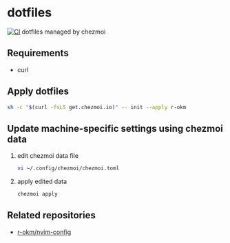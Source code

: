 # dotfiles

[![CI](https://github.com/r-okm/dotfiles/actions/workflows/ci.yml/badge.svg)](https://github.com/r-okm/dotfiles/actions/workflows/ci.yml)
dotfiles managed by chezmoi

## Requirements

- curl

## Apply dotfiles

```sh
sh -c "$(curl -fsLS get.chezmoi.io)" -- init --apply r-okm
```

## Update machine-specific settings using chezmoi data

1. edit chezmoi data file

   ```sh
   vi ~/.config/chezmoi/chezmoi.toml
   ```

1. apply edited data

   ```sh
   chezmoi apply
   ```

## Related repositories

- [r-okm/nvim-config](https://github.com/r-okm/nvim-config)
